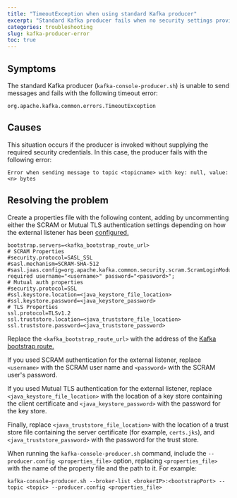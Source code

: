 ```yaml
---
title: "TimeoutException when using standard Kafka producer"
excerpt: "Standard Kafka producer fails when no security settings provided."
categories: troubleshooting
slug: kafka-producer-error
toc: true
---
```


## Symptoms

The standard Kafka producer (`kafka-console-producer.sh`) is unable to send messages and fails with the following timeout error:

`org.apache.kafka.common.errors.TimeoutException`

## Causes

This situation occurs if the producer is invoked without supplying the required security credentials. In this case, the producer fails with
the following error:

```
Error when sending message to topic <topicname> with key: null, value: <n> bytes
```

## Resolving the problem

Create a properties file with the following content, adding by uncommenting either the SCRAM or Mutual TLS authentication settings depending on how the external listener has been [configured.](../../installing/configuring#configuring-access)

```
bootstrap.servers=<kafka_bootstrap_route_url>
# SCRAM Properties
#security.protocol=SASL_SSL
#sasl.mechanism=SCRAM-SHA-512
#sasl.jaas.config=org.apache.kafka.common.security.scram.ScramLoginModule required username="<username>" password="<password>";
# Mutual auth properties
#security.protocol=SSL
#ssl.keystore.location=<java_keystore_file_location>
#ssl.keystore.password=<java_keystore_password>
# TLS Properties
ssl.protocol=TLSv1.2
ssl.truststore.location=<java_truststore_file_location>
ssl.truststore.password=<java_truststore_password>
```

Replace the `<kafka_bootstrap_route_url>` with the address of the [Kafka bootstrap route.](../../installing/post-installation/#connecting-clients)

If you used SCRAM authentication for the external listener, replace `<username>` with the SCRAM user name and `<password>` with the SCRAM user's password.

If you used Mutual TLS authentication for the external listener, replace `<java_keystore_file_location>` with the location of a key store containing the client certificate and `<java_keystore_password>` with the password for the key store.

Finally, replace `<java_truststore_file_location>` with the location of a trust store file containing the server certificate (for example, `certs.jks`), and `<java_truststore_password>` with the password for the trust store.

When running the `kafka-console-producer.sh` command, include the `--producer.config <properties_file>` option, replacing `<properties_file>` with the name of the property file and the path to it. For example:

`kafka-console-producer.sh --broker-list <brokerIP>:<bootstrapPort> --topic <topic> --producer.config <properties_file>`
